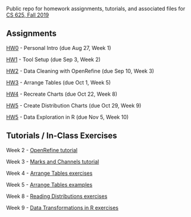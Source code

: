 Public repo for homework assignments, tutorials, and associated files for [CS 625, Fall 2019](https://www.cs.odu.edu/~mweigle/CS625-F19)

## Assignments

[HW0](HW0.md) - Personal Intro (due Aug 27, Week 1) 

[HW1](HW1.md) - Tool Setup (due Sep 3, Week 2)

[HW2](HW2.md) - Data Cleaning with OpenRefine (due Sep 10, Week 3) 

[HW3](HW3.md) - Arrange Tables (due Oct 1, Week 5)

[HW4](HW4.md) - Recreate Charts (due Oct 22, Week 8)

[HW5](HW5.md) - Create Distribution Charts (due Oct 29, Week 9)

[HW5](HW6.md) - Data Exploration in R (due Nov 5, Week 10)


## Tutorials / In-Class Exercises

Week 2 - [OpenRefine tutorial](Wk2-OpenRefine-tutorial.md)

Week 3 - [Marks and Channels tutorial](Wk3-Marks-Channels-tutorial.md)

Week 4 - [Arrange Tables exercises](Wk4-Arrange-Tables-football.md)

Week 5 - [Arrange Tables examples](Wk5-Arrange-Tables-examples.md)

Week 8 - [Reading Distributions exercises](Wk8-Reading-Distributions.md)

Week 9 - [Data Transformations in R exercises](Wk9-Data-Transformations.md)
